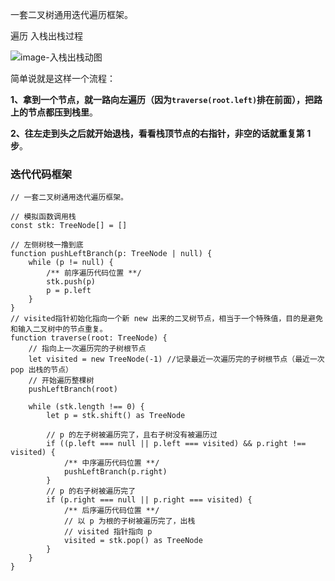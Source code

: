 一套二叉树通用迭代遍历框架。

遍历 入栈出栈过程

![image-入栈出栈动图](https://mmbiz.qpic.cn/sz_mmbiz_gif/gibkIz0MVqdHXoicHeiaMwypjFRc6R7yw296MZKk18SJPNX43sAS0fElR4hpOib5HREYT5tcmt993jvKfyLoSerNicw/640?wx_fmt=gif&tp=webp&wxfrom=5&wx_lazy=1&wx_co=1)

简单说就是这样一个流程：

**1、拿到一个节点，就一路向左遍历（因为`traverse(root.left)`排在前面），把路上的节点都压到栈里**。

**2、往左走到头之后就开始退栈，看看栈顶节点的右指针，非空的话就重复第 1 步**。

### 迭代代码框架

```tsx
// 一套二叉树通用迭代遍历框架。

// 模拟函数调用栈
const stk: TreeNode[] = []

// 左侧树枝一撸到底
function pushLeftBranch(p: TreeNode | null) {
	while (p != null) {
		/** 前序遍历代码位置 **/
		stk.push(p)
		p = p.left
	}
}
// visited指针初始化指向一个新 new 出来的二叉树节点，相当于一个特殊值，目的是避免和输入二叉树中的节点重复。
function traverse(root: TreeNode) {
	// 指向上一次遍历完的子树根节点
	let visited = new TreeNode(-1) //记录最近一次遍历完的子树根节点（最近一次 pop 出栈的节点）
	// 开始遍历整棵树
	pushLeftBranch(root)

	while (stk.length !== 0) {
		let p = stk.shift() as TreeNode

		// p 的左子树被遍历完了，且右子树没有被遍历过
		if ((p.left === null || p.left === visited) && p.right !== visited) {
			/** 中序遍历代码位置 **/
			pushLeftBranch(p.right)
		}
		// p 的右子树被遍历完了
		if (p.right === null || p.right === visited) {
			/** 后序遍历代码位置 **/
			// 以 p 为根的子树被遍历完了，出栈
			// visited 指针指向 p
			visited = stk.pop() as TreeNode
		}
	}
}
```
